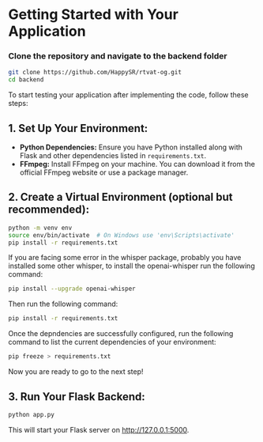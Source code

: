 # Getting Started with Your Application

### Clone the repository and navigate to the backend folder

```bash
git clone https://github.com/HappySR/rtvat-og.git
cd backend
```

To start testing your application after implementing the code, follow these steps:

## 1. Set Up Your Environment:

* **Python Dependencies:** Ensure you have Python installed along with Flask and other dependencies listed in `requirements.txt`.
* **FFmpeg:** Install FFmpeg on your machine. You can download it from the official FFmpeg website or use a package manager.

## 2. Create a Virtual Environment (optional but recommended):

```bash
python -m venv env
source env/bin/activate  # On Windows use 'env\Scripts\activate'
pip install -r requirements.txt
```

If you are facing some error in the whisper package, probably you have installed some other whisper, to install the openai-whisper run the following command:

```bash
pip install --upgrade openai-whisper
```

Then run the following command:

```bash
pip install -r requirements.txt
```

Once the depndencies are successfully configured, run the following command to list the current dependencies of your environment:

```bash
pip freeze > requirements.txt
```

Now you are ready to go to the next step!

## 3. Run Your Flask Backend:

```bash
python app.py
```
This will start your Flask server on http://127.0.0.1:5000.
